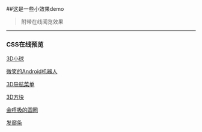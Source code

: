 ##这是一些小效果demo
>附带在线阅览效果
---
### CSS在线预览  
[3D小球](https://root-lucas.github.io/Code-Examples/CSS3/3D%E5%B0%8F%E7%90%83.html)  

[微笑的Android机器人](https://root-lucas.github.io/Code-Examples/CSS3/微笑的Android机器人.html)  

[3D导航菜单](https://root-lucas.github.io/Code-Examples/CSS3/3D导航菜单.html)

[3D方块](https://root-lucas.github.io/Code-Examples/CSS3/3D方块.html)

[会呼吸的圆圈](https://root-lucas.github.io/Code-Examples/CSS3/会呼吸的圆圈.html)

[发廊条](https://root-lucas.github.io/Code-Examples/CSS3/发廊条.html)

